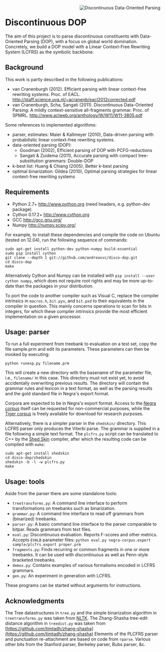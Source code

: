 <img align="right" alt="Discontinuous Data-Oriented Parsing" style="float:right" src="http://staff.science.uva.nl/~acranenb/disco-dop.png" title="contrived discontinuous constituent for expository purposes." />

Discontinuous DOP
=================

The aim of this project is to parse discontinuous constituents with
Data-Oriented Parsing (DOP), with a focus on global world domination.
Concretely, we build a DOP model with a Linear Context-Free Rewriting
System (LCFRS) as the symbolic backbone.

Background
----------
This work is partly described in the following publications:

- van Cranenburgh (2012). Efficient parsing with linear context-free rewriting
  systems. Proc. of EACL.
  http://staff.science.uva.nl/~acranenb/eacl2012corrected.pdf
- van Cranenburgh, Scha, Sangati (2011). Discontinuous Data-Oriented Parsing:
  A mildly context-sensitive all-fragments grammar. Proc. of SPMRL.
  http://www.aclweb.org/anthology/W/W11/W11-3805.pdf

Some references to implemented algorithms:

- parser, estimates: Maier & Kallmeyer (2010), Data-driven parsing with
  probabilistic linear context-free rewriting systems.
- data-oriented parsing (DOP):
  * Goodman (2002), Efficient parsing of DOP with PCFG-reductions
  * Sangati & Zuidema (2011), Accurate parsing with compact tree-substitution
    grammars: Double-DOP
- k-best list: Huang & Chiang (2005), Better k-best parsing
- optimal binarization: Gildea (2010), Optimal parsing strategies for linear
  context-free rewriting systems

Requirements
------------
- Python 2.7+     http://www.python.org (need headers, e.g. python-dev package)
- Cython 0.17.2+  http://www.cython.org
- GCC             http://gcc.gnu.org/
- Numpy           http://numpy.scipy.org/

For example, to install these dependencies and compile the code on Ubuntu
(tested on 12.04), run the following sequence of commands:

    sudo apt-get install python-dev python-numpy build-essential
    sudo pip install cython
    git clone --depth 1 git://github.com/andreasvc/disco-dop.git
    cd disco-dop
    make

Alternatively Cython and Numpy can be installed with
`pip install --user cython numpy`,
which does not require root rights and may be more up-to-date than the
packages in your distribution.

To port the code to another compiler such as Visual C, replace the compiler
intrinsics in `macros.h`, `bit.pyx`, and `bit.pxd` to their equivalents in the
compiler in question. This mainly concerns operations to scan for bits in
integers, for which these compiler intrinsics provide the most efficient
implementation on a given processor.

Usage: parser
-------------
To run a full experiment from treebank to evaluation on a test set,
copy the file sample.prm and edit its parameters.
These parameters can then be invoked by executing:

    python runexp.py filename.prm

This will create a new directory with the basename of the parameter file, i.e.,
`filename/` in this case. This directory must not exist yet, to avoid
accidentally overwriting previous results. The directory will contain the
grammar rules and lexicon in a text format, as well as the parsing results and
the gold standard file in Negra's export format.

Corpora are expected to be in Negra's export format. Access to the [Negra
corpus](http://www.coli.uni-saarland.de/projects/sfb378/negra-corpus/) itself
can be requested for non-commercial purposes, while the [Tiger
corpus](http://www.ims.uni-stuttgart.de/projekte/TIGER/TIGERCorpus/) is freely
available for download for research purposes.

Alternatively, there is a simpler parser in the `shedskin/` directory. This
LCFRS parser only produces the Viterbi parse. The grammar is supplied in a file
following a simple text format. The `plcfrs.py` script can be translated to C++
by the [Shed Skin](http://code.google.com/p/shedskin/) compiler, after which
the resulting code can be compiled with `make`:

    sudo apt-get install shedskin
    cd disco-dop/shedskin
    shedskin -b -l -w plcfrs.py
    make

Usage: tools
------------
Aside from the parser there are some standalone tools:

- `treetransforms.py`:   A command line interface to perform transformations on
                         treebanks such as binarization.
- `grammar.py`:          A command line interface to read off grammars
                         from (binarized) treebanks.
- `parser.py`:           A basic command line interface to the parser
                         comparable to bitpar. Reads grammars from text files.
- `eval.py`:             Discontinuous evaluation. Reports F-scores and other
                         metrics. Accepts `EVALB` parameter files:
                         `python eval.py negra-corpus.export sample/plcfrs.export proper.prm`
- `fragments.py`:        Finds recurring or common fragments in one or more
                         treebanks. It can be used with discontinuous as well as
                         Penn-style bracketed treebanks.
- `demos.py`:            Contains examples of various formalisms encoded in
                         LCFRS grammars.
- `gen.py`:              An experiment in generation with LCFRS.

These programs can be started without arguments for instructions.

Acknowledgments
---------------

The Tree datastructures in `tree.py` and the simple binarization algorithm in
`treetransforms.py` was taken from [NLTK](http://www.nltk.org).
The Zhang-Shasha tree-edit distance algorithm in `treedist.py` was taken from
[https://github.com/timtadh/zhang-shasha](https://github.com/timtadh/zhang-shasha)
Elements of the PLCFRS parser and punctuation re-attachment are based on code from
`rparse`. Various other bits from the Stanford parser, Berkeley parser, Bubs parser, &c.
